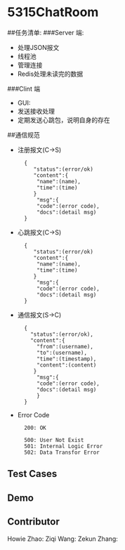 5315ChatRoom
==
##任务清单:
###Server 端:

- 处理JSON报文
- 线程池
- 管理连接
- Redis处理未读完的数据

###Clint 端

- GUI:
- 发送接收处理
- 定期发送心跳包，说明自身的存在


##通信规范
- 注册报文(C->S)

        {
           "status":(error/ok)
           "content":{
            "name":(name),
            "time":(time)
           }
            "msg":{
            "code":(error code),
            "docs":(detail msg)
        }
- 心跳报文(C->S)

        {
           "status":(error/ok)
           "content":{
            "name":(name),
            "time":(time)
           }
            "msg":{
            "code":(error code),
            "docs":(detail msg)
        }
        
- 通信报文(S->C)

        {
          "status":(error/ok),
          "content":{
            "from":(username),
            "to":(username),
            "time":(timestamp),
            "content":(content)
           }
            "msg":{
            "code":(error code),
            "docs":(detail msg)
            }
        }
        
- Error Code

        200: OK
        
        500: User Not Exist
        501: Internal Logic Error
        502: Data Transfor Error
        
## Test Cases

## Demo

## Contributor
Howie Zhao: 
Ziqi Wang:
Zekun Zhang:
 


